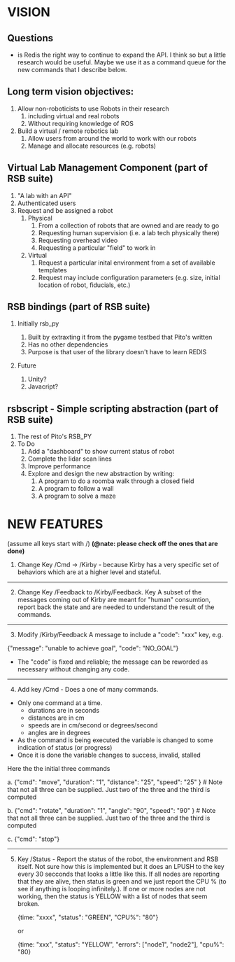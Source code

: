 # VISION

## Questions

* is Redis the right way to continue to expand the API. I think so but a little research would be useful. Maybe we use it as a command queue for the new commands that I describe below.

## Long term vision objectives:

1. Allow non-roboticists to use Robots in their research
    1. including virtual and real robots
    1. Without requiring knowledge of ROS
1. Build a virtual / remote robotics lab
    1. Allow users from around the world to work with our robots
    1. Manage and allocate resources (e.g. robots)

## Virtual Lab Management Component (part of RSB suite)

1. "A lab with an API"
1. Authenticated users
1. Request and be assigned a robot
    1. Physical
        1. From a collection of robots that are owned and are ready to go
        1. Requesting human supervision (i.e. a lab tech physically there)
        1. Requesting overhead video
        1. Requesting a particular "field" to work in
    1. Virtual
        1. Request a particular inital environment from a set of available templates
        1. Request may include configuration parameters (e.g. size, initial location of robot, fiducials, etc.)

## RSB bindings (part of RSB suite)

1. Initially rsb_py
    1. Built by extraxting it from the pygame testbed that Pito's written
    1. Has no other dependencies
    1. Purpose is that user of the library doesn't have to learn REDIS

1. Future
    1. Unity?
    1. Javacript?

## rsbscript - Simple scripting abstraction (part of RSB suite)

1. The rest of Pito's RSB_PY
1. To Do
    1. Add a "dashboard" to show current status of robot
    1. Complete the lidar scan lines
    1. Improve performance
    1. Explore and design the new abstraction by writing:
        1. A program to do a roomba walk through a closed field
        1. A program to follow a wall
        1. A program to solve a maze


# NEW FEATURES
(assume all keys start with <ns>/)
**(@nate: please check off the ones that are done)**

1. Change Key /Cmd -> /Kirby - because Kirby has a very specific set of behaviors which are at a higher level and stateful. 

---

2. Change Key /Feedback to /Kirby/Feedback. Key  A subset of the messages coming out of Kirby are meant for "human" consumtion, report back the state and are needed to understand the result of the commands.

---

3. Modify /Kirby/Feedback A message to include a "code": "xxx" key, e.g.

{"message": "unable to achieve goal", "code": "NO_GOAL"}

* The "code" is fixed and reliable; the message can be reworded as necessary without changing any code.

---

4. Add key /Cmd - Does a one of many commands. 

* Only one command at a time.
    * durations are in seconds
    * distances are in cm
    * speeds are in cm/second or degrees/second
    * angles are in degrees
* As the command is being executed the variable is changed to some indication of status (or progress)
* Once it is done the variable changes to success, invalid, stalled

Here the the initial three commands

a. {"cmd": "move", "duration": "1", "distance": "25", "speed": "25" } # Note that not all three can be supplied. Just two of the three and the third is computed

b. {"cmd": "rotate", "duration": "1", "angle": "90", "speed": "90" } # Note that not all three can be supplied. Just two of the three and the third is computed

c. {"cmd": "stop"}

---

5. Key /Status - Report the status of the robot, the environment and RSB itself. Not sure how this is implemented but it does an LPUSH to the key every 30 secconds that looks a  little like this. If all nodes are reporting that they are alive, then status is green and we just report the CPU % (to see if anything is looping infinitely.). If one or more nodes are not working, then the status is YELLOW with a list of nodes that seem broken.
 
    {time: "xxxx", "status": "GREEN", "CPU%": "80"}

    or 

    {time: "xxx", "status": "YELLOW", "errors": ["node1", "node2"], "cpu%": "80}
